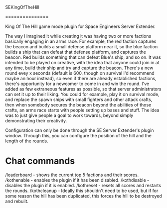 SEKingOfTheHill

===============



King Of The Hill game mode plugin for Space Engineers Server Extender.

The way I imagined it while creating it was having two or more factions basically engaging in an arms race. For example, the red faction captures the beacon and builds a small defense platform near it, so the blue faction builds a ship that can defeat that defense platform, and captures the beacon. Red builds something that can defeat Blue's ship, and so on.
It was intended to be played on creative, with the idea that anyone could join in at any time, build their ship and try and capture the beacon. There's a new round evey x seconds (default is 600, though on survival I'd recommend maybe an hour instead), so even if there are already established factions, there's opportunity for a newcomer to come in and win the round.
I've added as few extraneous features as possible, so that server administrators can set it up to their liking. You could for example, play it on survival mode, and replace the spawn ships with small fighters and other attack crafts, then when somebody secures the beacon beyond the abilities of those crafts, an arms race starts with people setting up bases and stuff.
The idea was to just give people a goal to work towards, beyond simply demonstrating their creativity.

Configuration can only be done through the SE Server Extender's plugin window. Through this, you can configure the position of the hill and the length of the rounds.

Chat commands
===============
/leaderboard - shows the current top 5 factions and their scores.
/kothenable - enables the plugin if it has been disabled.
/kothdisable - disables the plugin if it is enabled.
/kothreset - resets all scores and restarts the rounds.
/kothcleanup - Ideally this shouldn't need to be used, but if for some reason the hill has been duplicated, this forces the hill to be destroyed and rebuilt.
